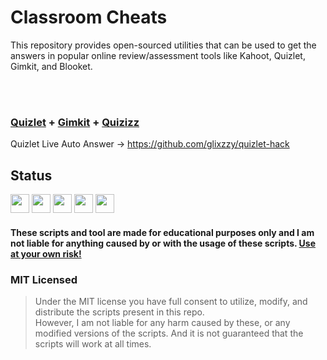 # Classroom Cheats
This repository provides open-sourced utilities that can be used to get the answers in popular online review/assessment tools like Kahoot, Quizlet, Gimkit, and Blooket.

<br><br>
### [Quizlet](quizlet/README.md) + [Gimkit](gimkit/README.md) + [Quizizz](quizizz/README.md)

Quizlet Live Auto Answer -> https://github.com/glixzzy/quizlet-hack

## Status
<img src="https://img.shields.io/badge/Gimkit%20Script-Patched-critical" height=30>
<img src="https://img.shields.io/badge/Quizlet%20Live%20Answers-Working-success" height=30>
<img src="https://img.shields.io/badge/Quizlet%20Micromatch%20Answers-Working-success" height=30>
<img src="https://img.shields.io/badge/Quizlet%20Gravity%20Answers-Unknown-important" height=30>
<img src="https://img.shields.io/badge/Quizizz%20Answers-Unknown-important" height=30>


#### These scripts and tool are made for educational purposes only and I am not liable for anything caused by or with the usage of these scripts. [Use at your own risk!](README.md)

### MIT Licensed
> Under the MIT license you have full consent to utilize, modify, and distribute the scripts present in this repo.<br>
> However, I am not liable for any harm caused by these, or any modified versions of the scripts. And it is not guaranteed that the scripts will work at all times.<br>
